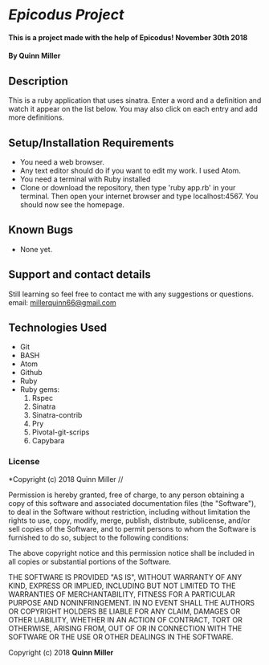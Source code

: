 # _Epicodus Project_

#### This is a project made with the help of Epicodus! November 30th 2018

#### By Quinn Miller

## Description

This is a ruby application that uses sinatra. Enter a word and a definition and watch it appear on the list below. You may also click on each entry and add more definitions.

## Setup/Installation Requirements


* You need a web browser.
* Any text editor should do if you want to edit my work. I used Atom.
* You need a terminal with Ruby installed
* Clone or download the repository, then type 'ruby app.rb' in your terminal. Then open your internet browser and type localhost:4567. You should now see the homepage.

## Known Bugs

- None yet.

## Support and contact details

Still learning so feel free to contact me with any suggestions or questions.  
email: millerquinn66@gmail.com

## Technologies Used

* Git
* BASH
* Atom
* Github
* Ruby
* Ruby gems:
  1. Rspec
  2. Sinatra
  3. Sinatra-contrib
  4. Pry
  5. Pivotal-git-scrips
  6. Capybara

### License

*Copyright (c) 2018 Quinn Miller //

Permission is hereby granted, free of charge, to any person obtaining a copy
of this software and associated documentation files (the "Software"), to deal
in the Software without restriction, including without limitation the rights
to use, copy, modify, merge, publish, distribute, sublicense, and/or sell
copies of the Software, and to permit persons to whom the Software is
furnished to do so, subject to the following conditions:

The above copyright notice and this permission notice shall be included in all
copies or substantial portions of the Software.

THE SOFTWARE IS PROVIDED "AS IS", WITHOUT WARRANTY OF ANY KIND, EXPRESS OR
IMPLIED, INCLUDING BUT NOT LIMITED TO THE WARRANTIES OF MERCHANTABILITY,
FITNESS FOR A PARTICULAR PURPOSE AND NONINFRINGEMENT. IN NO EVENT SHALL THE
AUTHORS OR COPYRIGHT HOLDERS BE LIABLE FOR ANY CLAIM, DAMAGES OR OTHER
LIABILITY, WHETHER IN AN ACTION OF CONTRACT, TORT OR OTHERWISE, ARISING FROM,
OUT OF OR IN CONNECTION WITH THE SOFTWARE OR THE USE OR OTHER DEALINGS IN THE
SOFTWARE.

Copyright (c) 2018 **Quinn Miller**
